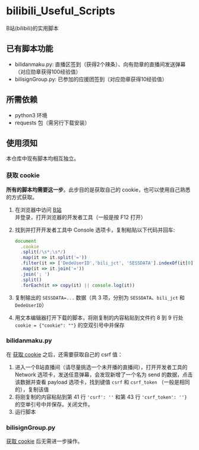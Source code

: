 # bilibili_Useful_Scripts
B站(bilibili)的实用脚本

## 已有脚本功能
- bilidanmaku.py: 直播区签到（获得2个辣条）、向有勋章的直播间发送弹幕（对应勋章获得100经验值）
- bilisignGroup.py: 已参加的应援团签到（对应勋章获得10经验值）

## 所需依赖
- python3 环境
- requests 包（需另行下载安装）

## 使用须知

本仓库中现有脚本均相互独立。

### 获取 cookie
**所有的脚本均需要这一步**。此步目的是获取自己的 cookie，也可以使用自己熟悉的方式获取。
1. 在浏览器中访问 [B站](https://www.bilibili.com) 并登录，打开浏览器的开发者工具（一般是按 F12 打开）
2. 找到并打开开发者工具中 Console 选项卡，复制粘贴以下代码并回车:

    ```js
    document
      .cookie
      .split(/\s*;\s*/)
      .map(it => it.split('='))
      .filter(it => ['DedeUserID','bili_jct', 'SESSDATA'].indexOf(it[0]) > -1)
      .map(it => it.join('='))
      .join('; ')
      .split()
      .forEach(it => copy(it) || console.log(it))
    ```

3. 复制输出的 `SESSDATA=...` 数据（共 3 项，分别为 `SESSDATA`、`bili_jct` 和 `DedeUserID`）
4. 用文本编辑器打开下载的脚本，将刚复制的内容粘贴到文件约 8 到 9 行处 `cookie = {"cookie": ""}` 的空双引号中并保存

### bilidanmaku.py

在 [获取 cookie](https://github.com/Ranlajetech/bilibili_Useful_Scripts/edit/main/README.md#%E8%8E%B7%E5%8F%96-cookie) 之后，还需要获取自己的 csrf 值：

1. 进入一个B站直播间（请尽量挑选一个未开播的直播间），打开开发者工具的 Network 选项卡，发送任意弹幕，会发现新增了一个名为 send 的数据，点击该数据并查看 payload 选项卡，找到键值 `csrf` 和 `csrf_token` （一般是相同的），复制该值
2. 将刚复制的内容粘贴到第 41 行 `'csrf': ''` 和第 43 行 `'csrf_token': ''}` 的空单引号中并保存。关闭文件。
3. 运行脚本

### bilisignGroup.py

[获取 cookie](https://github.com/Ranlajetech/bilibili_Useful_Scripts/edit/main/README.md#%E8%8E%B7%E5%8F%96-cookie) 后无需进一步操作。
